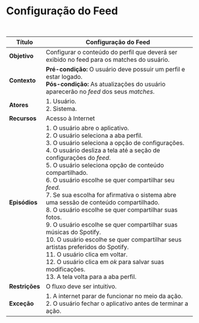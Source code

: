 # Configuração do Feed

<br />

|Título|Configuração do Feed|
|------|--------------------|
|**Objetivo**|Configurar o conteúdo do perfil que deverá ser exibido no feed para os matches do usuário.|
|**Contexto**|**Pré-condição:** O usuário deve possuir um perfil e estar logado.<br />**Pós-condição:** As atualizações do usuário aparecerão no _feed_ dos seus _matches_.|
|**Atores**|1. Usuário.<br />2. Sistema.|
|**Recursos**|Acesso à Internet|
|**Episódios**|1. O usuário abre o aplicativo.<br />2. O usuário seleciona a aba perfil.<br />3. O usuário seleciona a opção de configurações.<br />4. O usuário desliza a tela até a seção de configurações do _feed_.<br />5. O usuário seleciona opção de conteúdo compartilhado.<br />6. O usuário escolhe se quer compartilhar seu _feed_.<br />7. Se sua escolha for afirmativa o sistema abre uma sessão de conteúdo compartilhado.<br />8. O usuário escolhe se quer compartilhar suas fotos.<br />9. O usuário escolhe se quer compartilhar suas músicas do Spotify.<br />10. O usuário escolhe se quer compartilhar seus artistas preferidos do Spotify.<br />11. O usuário clica em voltar.<br />12. O usuário clica em _ok_ para salvar suas modificações.<br />13. A tela volta para a aba perfil.|
|**Restrições**|O fluxo deve ser intuitivo.|
|**Exceção**|1. A internet parar de funcionar no meio da ação.<br />2. O usuário fechar o aplicativo antes de terminar a ação.|
